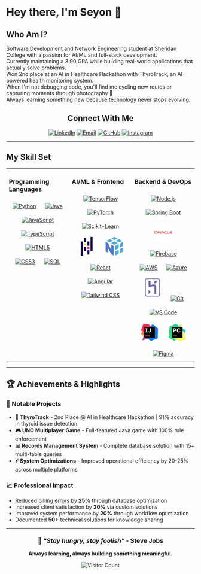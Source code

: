 # **Hey there, I'm Seyon** 🚀

## Who Am I?
Software Development and Network Engineering student at Sheridan College with a passion for AI/ML and full-stack development.<br>Currently maintaining a 3.90 GPA while building real-world applications that actually solve problems.<br>Won 2nd place at an AI in Healthcare Hackathon with ThyroTrack, an AI-powered health monitoring system.<br>When I'm not debugging code, you'll find me cycling new routes or capturing moments through photography 📸<br>Always learning something new because technology never stops evolving.

<div align="center">

## Connect With Me
[![LinkedIn](https://img.shields.io/badge/LinkedIn-0077B5?style=for-the-badge&logo=linkedin&logoColor=white)](https://linkedin.com/in/seyon-sri) 
[![Email](https://img.shields.io/badge/Email-D14836?style=for-the-badge&logo=gmail&logoColor=white)](mailto:sriskans@sheridancollege.ca)
[![GitHub](https://img.shields.io/badge/GitHub-100000?style=for-the-badge&logo=github&logoColor=white)](https://github.com/s3yon)
[![Instagram](https://img.shields.io/badge/Instagram-%23E4405F.svg?style=for-the-badge&logo=Instagram&logoColor=white)](https://instagram.com/s3yon)

</div>

---

## My Skill Set  
<table><tr><td valign="top" width="33%">

### Programming Languages  
<div align="center">  
<a href="https://www.python.org/" target="_blank"><img style="margin: 10px" src="https://profilinator.rishav.dev/skills-assets/python-original.svg" alt="Python" height="50" /></a>  
<a href="https://www.java.com/" target="_blank"><img style="margin: 10px" src="https://profilinator.rishav.dev/skills-assets/java-original-wordmark.svg" alt="Java" height="50" /></a>  
<a href="https://www.javascript.com/" target="_blank"><img style="margin: 10px" src="https://profilinator.rishav.dev/skills-assets/javascript-original.svg" alt="JavaScript" height="50" /></a>  
<a href="https://www.typescriptlang.org/" target="_blank"><img style="margin: 10px" src="https://profilinator.rishav.dev/skills-assets/typescript-original.svg" alt="TypeScript" height="50" /></a>  
<a href="https://en.wikipedia.org/wiki/HTML5" target="_blank"><img style="margin: 10px" src="https://profilinator.rishav.dev/skills-assets/html5-original-wordmark.svg" alt="HTML5" height="50" /></a>  
<a href="https://www.w3schools.com/css/" target="_blank"><img style="margin: 10px" src="https://profilinator.rishav.dev/skills-assets/css3-original-wordmark.svg" alt="CSS3" height="50" /></a>  
<a href="https://www.mysql.com/" target="_blank"><img style="margin: 10px" src="https://profilinator.rishav.dev/skills-assets/mysql-original-wordmark.svg" alt="SQL" height="50" /></a>  
</div>

</td><td valign="top" width="33%">

### AI/ML & Frontend  
<div align="center">  
<a href="https://www.tensorflow.org/" target="_blank"><img style="margin: 10px" src="https://profilinator.rishav.dev/skills-assets/tensorflow-icon.svg" alt="TensorFlow" height="50" /></a>  
<a href="https://pytorch.org/" target="_blank"><img style="margin: 10px" src="https://profilinator.rishav.dev/skills-assets/pytorch-icon.svg" alt="PyTorch" height="50" /></a>  
<a href="https://scikit-learn.org/" target="_blank"><img style="margin: 10px" src="https://upload.wikimedia.org/wikipedia/commons/0/05/Scikit_learn_logo_small.svg" alt="Scikit-Learn" height="50" /></a>  
<a href="https://pandas.pydata.org/" target="_blank"><img style="margin: 10px" src="https://raw.githubusercontent.com/devicons/devicon/2ae2a900d2f041da66e950e4d48052658d850630/icons/pandas/pandas-original.svg" alt="Pandas" height="50" /></a>  
<a href="https://numpy.org/" target="_blank"><img style="margin: 10px" src="https://raw.githubusercontent.com/devicons/devicon/2ae2a900d2f041da66e950e4d48052658d850630/icons/numpy/numpy-original.svg" alt="NumPy" height="50" /></a>  
<a href="https://reactjs.org/" target="_blank"><img style="margin: 10px" src="https://profilinator.rishav.dev/skills-assets/react-original-wordmark.svg" alt="React" height="50" /></a>  
<a href="https://angular.io/" target="_blank"><img style="margin: 10px" src="https://profilinator.rishav.dev/skills-assets/angularjs-original.svg" alt="Angular" height="50" /></a>  
<a href="https://www.tailwindcss.com/" target="_blank"><img style="margin: 10px" src="https://profilinator.rishav.dev/skills-assets/tailwindcss.svg" alt="Tailwind CSS" height="50" /></a>  
</div>

</td><td valign="top" width="33%">

### Backend & DevOps  
<div align="center">  
<a href="https://nodejs.org/" target="_blank"><img style="margin: 10px" src="https://profilinator.rishav.dev/skills-assets/nodejs-original-wordmark.svg" alt="Node.js" height="50" /></a>  
<a href="https://docs.spring.io/spring-framework/docs/3.0.x/reference/expressions.html#:~:text=The%20Spring%20Expression%20Language%20(SpEL,and%20basic%20string%20templating%20functionality." target="_blank"><img style="margin: 10px" src="https://profilinator.rishav.dev/skills-assets/springio-icon.svg" alt="Spring Boot" height="50" /></a>  
<!-- <a href="https://flask.palletsprojects.com/" target="_blank"><img style="margin: 10px" src="https://profilinator.rishav.dev/skills-assets/flask.png" alt="Flask" height="50" /></a>   -->
<a href="https://www.oracle.com/" target="_blank"><img style="margin: 10px" src="https://raw.githubusercontent.com/devicons/devicon/master/icons/oracle/oracle-original.svg" alt="Oracle" height="50" /></a>  
<a href="https://firebase.google.com/" target="_blank"><img style="margin: 10px" src="https://profilinator.rishav.dev/skills-assets/firebase.png" alt="Firebase" height="50" /></a>  
<a href="https://aws.amazon.com/" target="_blank"><img style="margin: 10px" src="https://profilinator.rishav.dev/skills-assets/amazonwebservices-original-wordmark.svg" alt="AWS" height="50" /></a>  
<a href="https://azure.microsoft.com/en-in/" target="_blank"><img style="margin: 10px" src="https://profilinator.rishav.dev/skills-assets/microsoft_azure-icon.svg" alt="Azure" height="50" /></a>  
<a href="https://heroku.com/" target="_blank"><img style="margin: 10px" src="https://raw.githubusercontent.com/devicons/devicon/master/icons/heroku/heroku-original.svg" alt="Heroku" height="50" /></a>  
<a href="https://github.com/" target="_blank"><img style="margin: 10px" src="https://profilinator.rishav.dev/skills-assets/git-scm-icon.svg" alt="Git" height="50" /></a>  
<!-- <a href="https://www.docker.com/" target="_blank"><img style="margin: 10px" src="https://profilinator.rishav.dev/skills-assets/docker-original-wordmark.svg" alt="Docker" height="50" /></a>   -->
<a href="https://code.visualstudio.com/" target="_blank"><img style="margin: 10px" src="https://profilinator.rishav.dev/skills-assets/visualstudio_code-icon.svg" alt="VS Code" height="50" /></a>  
<a href="https://www.jetbrains.com/idea/" target="_blank"><img style="margin: 10px" src="https://raw.githubusercontent.com/devicons/devicon/master/icons/intellij/intellij-original.svg" alt="IntelliJ IDEA" height="50" /></a>  
<a href="https://www.jetbrains.com/pycharm/" target="_blank"><img style="margin: 10px" src="https://raw.githubusercontent.com/devicons/devicon/master/icons/pycharm/pycharm-original.svg" alt="PyCharm" height="50" /></a>  
<a href="https://www.figma.com/" target="_blank"><img style="margin: 10px" src="https://profilinator.rishav.dev/skills-assets/figma-icon.svg" alt="Figma" height="50" /></a>  
</div>

</td></tr></table>

---
<!--
## 📊 GitHub Analytics

<div align="center">

<img height="180em" src="https://github-readme-stats.vercel.app/api?username=s3yon&show_icons=true&theme=tokyonight&include_all_commits=true&count_private=true&hide_border=true"/>
<img height="180em" src="https://github-readme-stats.vercel.app/api/top-langs/?username=s3yon&layout=compact&langs_count=8&theme=tokyonight&hide_border=true"/>

</div>

<div align="center">

![GitHub Streak](https://github-readme-streak-stats.herokuapp.com/?user=s3yon&theme=tokyonight&hide_border=true)

</div>

---
-->
## 🏆 Achievements & Highlights

### 🎯 Notable Projects
- **🥈 ThyroTrack** - 2nd Place @ AI in Healthcare Hackathon | 91% accuracy in thyroid issue detection
- **🎮 UNO Multiplayer Game** - Full-featured Java game with 100% rule enforcement 
- **📊 Records Management System** - Complete database solution with 15+ multi-table queries
- **⚡ System Optimizations** - Improved operational efficiency by 20-25% across multiple platforms

### 📈 Professional Impact
- Reduced billing errors by **25%** through database optimization
- Increased client satisfaction by **20%** via custom solutions
- Improved system performance by **20%** through workflow optimization
- Documented **50+** technical solutions for knowledge sharing

---

<div align="center">

### 💭 *"Stay hungry, stay foolish"* - Steve Jobs

**Always learning, always building something meaningful.**

![Visitor Count](https://visitor-badge.laobi.icu/badge?page_id=s3yon.s3yon&left_color=tokyonight&right_color=tokyonight)

</div>
